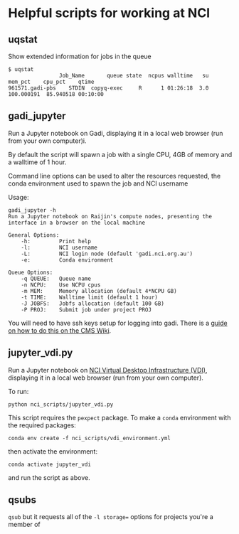 Helpful scripts for working at NCI
==================================

uqstat
------

Show extended information for jobs in the queue

```
$ uqstat
                Job_Name       queue state  ncpus walltime   su     mem_pct    cpu_pct    qtime
961571.gadi-pbs    STDIN  copyq-exec     R      1 01:26:18  3.0  100.000191  85.940518 00:10:00
```

gadi_jupyter
------------

Run a Jupyter notebook on Gadi, displaying it in a local web browser 
(run from your own computer)i.

By default the script will spawn a job with a single CPU, 4GB of memory 
and a walltime of 1 hour.

Command line options can be used to alter the resources requested, the
conda environment used to spawn the job and NCI username

Usage:
```
gadi_jupyter -h
Run a Jupyter notebook on Raijin's compute nodes, presenting the 
interface in a browser on the local machine

General Options:
    -h:         Print help
    -l:         NCI username
    -L:         NCI login node (default 'gadi.nci.org.au')
    -e:         Conda environment

Queue Options:
    -q QUEUE:   Queue name
    -n NCPU:    Use NCPU cpus
    -m MEM:     Memory allocation (default 4*NCPU GB)
    -t TIME:    Walltime limit (default 1 hour)
    -J JOBFS:   Jobfs allocation (default 100 GB)
    -P PROJ:    Submit job under project PROJ
```

You will need to have ssh keys setup for logging into gadi. There is a 
[guide on how to do this on the CMS Wiki](http://climate-cms.wikis.unsw.edu.au/CLEx_induction#Step_2:_Set_up_your_Connection).

jupyter_vdi.py
--------------

Run a Jupyter notebook on 
[NCI Virtual Desktop Infrastructure (VDI)](https://opus.nci.org.au/display/Help/VDI+User+Guide), displaying it in a local web browser (run from your own computer).

To run:
```
python nci_scripts/jupyter_vdi.py
```

This script requires the `pexpect` package. To make a `conda` environment with the required 
packages:
```
conda env create -f nci_scripts/vdi_environment.yml
``` 
then activate the environment:
```
conda activate jupyter_vdi
```
and run the script as above.

qsubs
-----

`qsub` but it requests all of the `-l storage=` options for projects you're a member of
